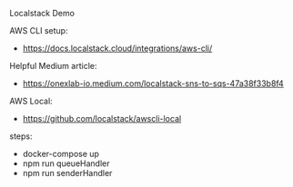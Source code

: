 Localstack Demo

AWS CLI setup:

- https://docs.localstack.cloud/integrations/aws-cli/

Helpful Medium article:

- https://onexlab-io.medium.com/localstack-sns-to-sqs-47a38f33b8f4

AWS Local:

- https://github.com/localstack/awscli-local

steps:

- docker-compose up
- npm run queueHandler
- npm run senderHandler

